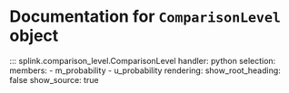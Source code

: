 # Documentation for `ComparisonLevel` object

::: splink.comparison_level.ComparisonLevel
    handler: python
    selection:
      members:
        - m_probability
        - u_probability
    rendering:
      show_root_heading: false
      show_source: true